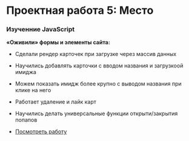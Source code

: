 # Проектная работа 5: Место

### Изученние JavaScript

**«Оживили» формы и элементы сайта:**
* Сделали рендер карточек при загрузке через массив данных
* Научились добавлять карточки с вводом названия и загрузкоой имиджа
* Можем показать имидж более крупно с выводом названия при клике на него
* Работает удаление и лайк карт
* Научились делать универсальные функции открыти/закрытия попапов

* [Посмотреть работу](https://holmarst.github.io/mesto/index.html)

